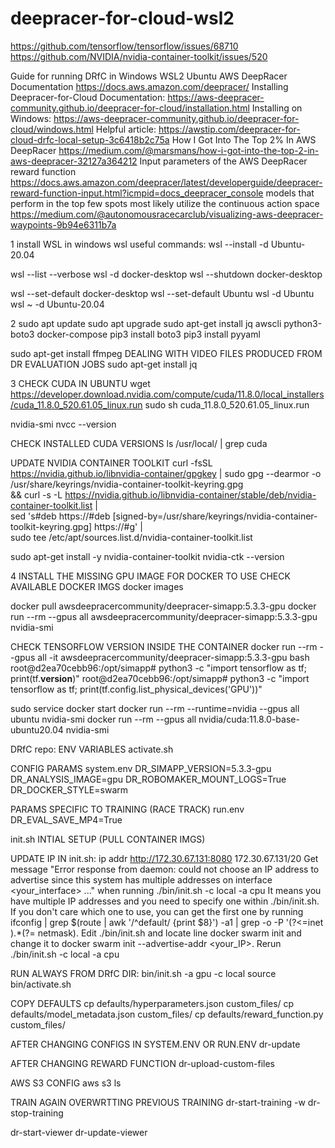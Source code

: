 # deepracer-for-cloud-wsl2
https://github.com/tensorflow/tensorflow/issues/68710
https://github.com/NVIDIA/nvidia-container-toolkit/issues/520

Guide for running DRfC in Windows WSL2 Ubuntu
AWS DeepRacer Documentation https://docs.aws.amazon.com/deepracer/
Installing Deepracer-for-Cloud Documentation: https://aws-deepracer-community.github.io/deepracer-for-cloud/installation.html
Installing on Windows: https://aws-deepracer-community.github.io/deepracer-for-cloud/windows.html
Helpful article: https://awstip.com/deepracer-for-cloud-drfc-local-setup-3c6418b2c75a
How I Got Into The Top 2% In AWS DeepRacer
https://medium.com/@marsmans/how-i-got-into-the-top-2-in-aws-deepracer-32127a364212
Input parameters of the AWS DeepRacer reward function
https://docs.aws.amazon.com/deepracer/latest/developerguide/deepracer-reward-function-input.html?icmpid=docs_deepracer_console
models that perform in the top few spots most likely utilize the continuous action space
https://medium.com/@autonomousracecarclub/visualizing-aws-deepracer-waypoints-9b94e6311b7a


1 install WSL in windows
wsl useful commands:
wsl --install -d Ubuntu-20.04

wsl --list --verbose
wsl -d docker-desktop
wsl --shutdown docker-desktop


wsl --set-default docker-desktop
wsl --set-default Ubuntu
wsl -d Ubuntu
wsl ~ -d Ubuntu-20.04

2 sudo apt update
sudo apt upgrade
sudo apt-get install jq awscli python3-boto3 docker-compose
pip3 install boto3
pip3 install pyyaml


sudo apt-get install ffmpeg DEALING WITH VIDEO FILES PRODUCED FROM DR EVALUATION JOBS
sudo apt-get install jq

3 CHECK CUDA IN UBUNTU
wget https://developer.download.nvidia.com/compute/cuda/11.8.0/local_installers/cuda_11.8.0_520.61.05_linux.run
sudo sh cuda_11.8.0_520.61.05_linux.run

nvidia-smi
nvcc --version

CHECK INSTALLED CUDA VERSIONS
ls /usr/local/ | grep cuda

UPDATE NVIDIA CONTAINER TOOLKIT 
curl -fsSL https://nvidia.github.io/libnvidia-container/gpgkey | sudo gpg --dearmor -o /usr/share/keyrings/nvidia-container-toolkit-keyring.gpg \
  && curl -s -L https://nvidia.github.io/libnvidia-container/stable/deb/nvidia-container-toolkit.list | \
    sed 's#deb https://#deb [signed-by=/usr/share/keyrings/nvidia-container-toolkit-keyring.gpg] https://#g' | \
    sudo tee /etc/apt/sources.list.d/nvidia-container-toolkit.list

sudo apt-get install -y nvidia-container-toolkit
nvidia-ctk --version

4 INSTALL THE MISSING GPU IMAGE FOR DOCKER TO USE
CHECK AVAILABLE DOCKER IMGS
docker images


docker pull awsdeepracercommunity/deepracer-simapp:5.3.3-gpu
docker run --rm --gpus all awsdeepracercommunity/deepracer-simapp:5.3.3-gpu nvidia-smi

CHECK TENSORFLOW VERSION INSIDE THE CONTAINER
docker run --rm --gpus all -it awsdeepracercommunity/deepracer-simapp:5.3.3-gpu bash
root@d2ea70cebb96:/opt/simapp# python3 -c "import tensorflow as tf; print(tf.__version__)"
root@d2ea70cebb96:/opt/simapp# python3 -c "import tensorflow as tf; print(tf.config.list_physical_devices('GPU'))"


sudo service docker start
docker run --rm --runtime=nvidia --gpus all ubuntu nvidia-smi
docker run --rm --gpus all nvidia/cuda:11.8.0-base-ubuntu20.04 nvidia-smi


DRfC repo:
ENV VARIABLES
activate.sh

CONFIG PARAMS
system.env
DR_SIMAPP_VERSION=5.3.3-gpu
DR_ANALYSIS_IMAGE=gpu
DR_ROBOMAKER_MOUNT_LOGS=True
DR_DOCKER_STYLE=swarm

PARAMS SPECIFIC TO TRAINING (RACE TRACK)
run.env
DR_EVAL_SAVE_MP4=True


init.sh INTIAL SETUP (PULL CONTAINER IMGS)

UPDATE IP IN init.sh:
ip addr
http://172.30.67.131:8080
172.30.67.131/20
Get message "Error response from daemon: could not choose an IP address to advertise since this system has multiple addresses on interface <your_interface> ..." when running ./bin/init.sh -c local -a cpu
It means you have multiple IP addresses and you need to specify one within ./bin/init.sh.
If you don't care which one to use, you can get the first one by running ifconfig | grep $(route | awk '/^default/ {print $8}') -a1 | grep -o -P '(?<=inet ).*(?= netmask).
Edit ./bin/init.sh and locate line docker swarm init and change it to docker swarm init --advertise-addr <your_IP>.
Rerun ./bin/init.sh -c local -a cpu

RUN ALWAYS FROM DRfC DIR:
bin/init.sh -a gpu -c local
source bin/activate.sh

COPY DEFAULTS
cp defaults/hyperparameters.json custom_files/
cp defaults/model_metadata.json custom_files/
cp defaults/reward_function.py custom_files/

AFTER CHANGING CONFIGS IN SYSTEM.ENV OR RUN.ENV
dr-update

AFTER CHANGING REWARD FUNCTION
dr-upload-custom-files

AWS S3 CONFIG
aws s3 ls

TRAIN AGAIN OVERWRTTING PREVIOUS TRAINING
dr-start-training -w 
dr-stop-training

dr-start-viewer
dr-update-viewer
